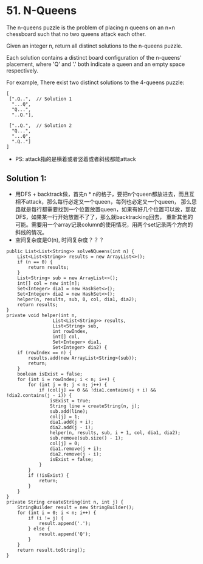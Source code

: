 # 51. N-Queens
The n-queens puzzle is the problem of placing n queens on an n×n chessboard such that no two queens attack each other.

Given an integer n, return all distinct solutions to the n-queens puzzle.

Each solution contains a distinct board configuration of the n-queens' placement, where 'Q' and '.' both indicate a queen and an empty space respectively.

For example,
There exist two distinct solutions to the 4-queens puzzle:

```
[
 [".Q..",  // Solution 1
  "...Q",
  "Q...",
  "..Q."],

 ["..Q.",  // Solution 2
  "Q...",
  "...Q",
  ".Q.."]
]
```
* PS: attack指的是横着或者竖着或者斜线都能attack

## Solution 1:
* 用DFS + backtrack做，首先n * n的格子，要把n个queen都放进去，而且互相不attack，那么每行必定又一个queen，每列也必定又一个queen，
那么思路就是每行都需要找到一个位置放置queen，如果有好几个位置可以放，那就DFS，如果某一行开始放置不了了，那么就backtracking回去，
重新其他的可能。需要用一个array记录column的使用情况，用两个set记录两个方向的斜线的情况。
* 空间复杂度是O(n), 时间复杂度？？？
```
public List<List<String>> solveNQueens(int n) {
    List<List<String>> results = new ArrayList<>();
    if (n == 0) {
        return results;
    }
    List<String> sub = new ArrayList<>();
    int[] col = new int[n];
    Set<Integer> dia1 = new HashSet<>();
    Set<Integer> dia2 = new HashSet<>();
    helper(n, results, sub, 0, col, dia1, dia2);
    return results;
}
private void helper(int n, 
                 List<List<String>> results, 
                 List<String> sub, 
                 int rowIndex,
                 int[] col,
                 Set<Integer> dia1,
                 Set<Integer> dia2) {
    if (rowIndex == n) {
        results.add(new ArrayList<String>(sub));
        return;
    }
    boolean isExist = false;
    for (int i = rowIndex; i < n; i++) {
        for (int j = 0; j < n; j++) {
            if (col[j] == 0 && !dia1.contains(j + i) && !dia2.contains(j - i)) {
                isExist = true;
                String line = createString(n, j);
                sub.add(line);
                col[j] = 1;
                dia1.add(j + i);
                dia2.add(j - i);
                helper(n, results, sub, i + 1, col, dia1, dia2);
                sub.remove(sub.size() - 1);
                col[j] = 0;
                dia1.remove(j + i);
                dia2.remove(j - i);
                isExist = false;
            } 
        }
        if (!isExist) {
            return;
        }
    }
}
private String createString(int n, int j) {
    StringBuilder result = new StringBuilder();
    for (int i = 0; i < n; i++) {
        if (i != j) {
            result.append('.');
        } else {
            result.append('Q');
        }
    }
    return result.toString();
}
```
